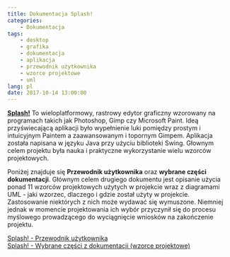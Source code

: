 ```yaml
---
title: Dokumentacja Splash!
categories:
    - Dokumentacja
tags:
    - desktop
    - grafika
    - dokumentacja
    - aplikacja
    - przewodnik użytkownika
    - wzorce projektowe
    - uml
lang: pl
date: 2017-10-14 13:00:00
---
```

[**Splash!**](https://github.com/T3r1jj/Splash) To wieloplatformowy, rastrowy edytor graficzny wzorowany na programach takich jak Photoshop, Gimp czy Microsoft Paint. Ideą przyświecającą aplikacji było wypełnienie luki pomiędzy prostym i intuicyjnym Paintem a zaawansowanym i topornym Gimpem. Aplikacja została napisana w języku Java przy użyciu biblioteki Swing. Głownym celem projektu była nauka i praktyczne wykorzystanie wielu wzorców projektowych.
<!-- more -->

Poniżej znajduje się **Przewodnik użytkownika** oraz **wybrane części dokumentacji**. Głównym celem drugiego dokumentu jest opisanie użycia ponad 11 wzorców projektowych użytych w projekcie wraz  z diagramami UML - jaki wzorzec, dlaczego i gdzie został użyty w projekcie. Zastosowanie niektórych z nich może wydawać się wymuszone. Niemniej jednak w momencie projektowania ich wybór przyczynił się do procesu myślowego prowadzącego do wyciągnięcie wniosków na zakończenie projektu. 

[Splash! - Przewodnik użytkownika](Splash-users-guide-PL.pdf)  
[Splash! - Wybrane części z dokumentacji (wzorce projektowe)](Splash-from-docs-PL.pdf)